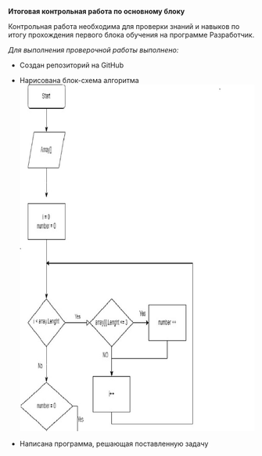 **Итоговая контрольная работа по основному блоку**

Контрольная работа необходима для проверки знаний и навыков по итогу прохождения первого блока обучения на программе Разработчик. 

*Для выполнения проверочной работы выполнено:*

* Создан репозиторий на GitHub

* Нарисована блок-схема алгоритма 
![Нарисована блок-схема алгоритма](./Блок-схема.jpg)


* Написана программа, решающая поставленную задачу
![Написана программа, решающая поставленную задачу](./Программа.png)
